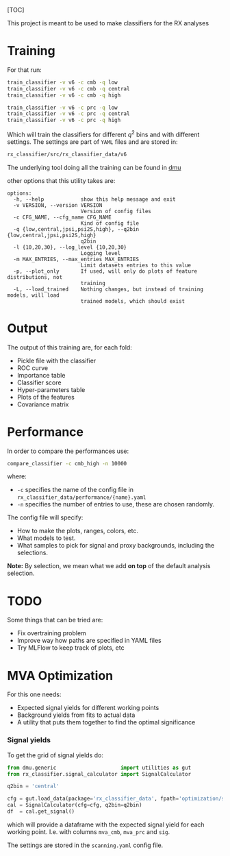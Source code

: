 [TOC]

This project is meant to be used to make classifiers for the RX analyses

# Training

For that run:

```bash
train_classifier -v v6 -c cmb -q low
train_classifier -v v6 -c cmb -q central
train_classifier -v v6 -c cmb -q high

train_classifier -v v6 -c prc -q low
train_classifier -v v6 -c prc -q central
train_classifier -v v6 -c prc -q high
```

Which will train the classifiers for different $q^2$ bins and with different
settings. The settings are part of `YAML` files and are stored in:

```bash
rx_classifier/src/rx_classifier_data/v6
```

The underlying tool doing all the training can be found in 
[dmu](https://github.com/acampove/dmu?tab=readme-ov-file#machine-learning)

other options that this utility takes are:

```
options:
  -h, --help            show this help message and exit
  -v VERSION, --version VERSION
                        Version of config files
  -c CFG_NAME, --cfg_name CFG_NAME
                        Kind of config file
  -q {low,central,jpsi,psi2S,high}, --q2bin {low,central,jpsi,psi2S,high}
                        q2bin
  -l {10,20,30}, --log_level {10,20,30}
                        Logging level
  -m MAX_ENTRIES, --max_entries MAX_ENTRIES
                        Limit datasets entries to this value
  -p, --plot_only       If used, will only do plots of feature distributions, not
                        training
  -L, --load_trained    Nothing changes, but instead of training models, will load
                        trained models, which should exist
```

# Output

The output of this training are, for each fold:

- Pickle file with the classifier
- ROC curve
- Importance table
- Classifier score
- Hyper-parameters table
- Plots of the features
- Covariance matrix

# Performance

In order to compare the performances use:

```bash
compare_classifier -c cmb_high -n 10000
```

where:

- `-c` specifies the name of the config file in `rx_classifier_data/performance/{name}.yaml`
- `-n` specifies the number of entries to use, these are chosen randomly.

The config file will specify:

- How to make the plots, ranges, colors, etc.
- What models to test.
- What samples to pick for signal and proxy backgrounds, including the selections.

**Note:** By selection, we mean what we add **on top** of the default analysis selection.

# TODO

Some things that can be tried are:

- Fix overtraining problem
- Improve way how paths are specified in YAML files
- Try MLFlow to keep track of plots, etc

# MVA Optimization

For this one needs:

- Expected signal yields for different working points
- Background yields from fits to actual data
- A utility that puts them together to find the optimal significance

### Signal yields

To get the grid of signal yields do:

```python
from dmu.generic                     import utilities as gut
from rx_classifier.signal_calculator import SignalCalculator

q2bin = 'central'

cfg = gut.load_data(package='rx_classifier_data', fpath='optimization/scanning.yaml')
cal = SignalCalculator(cfg=cfg, q2bin=q2bin)
df  = cal.get_signal()
```

which will provide a dataframe with the expected signal yield for each working point.
I.e. with columns `mva_cmb`, `mva_prc` and `sig`.

The settings are stored in the `scanning.yaml` config file.

